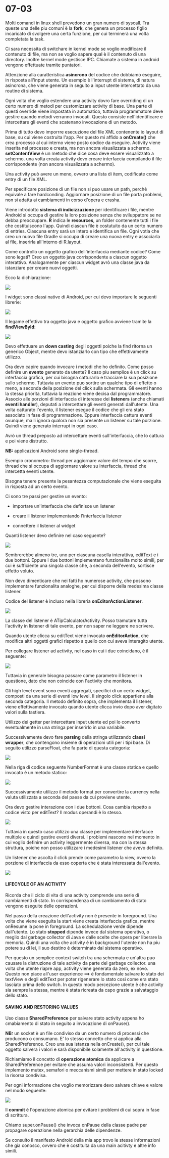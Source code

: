 # 07-03

Molti comandi in linux shell prevedono un gran numero di syscall. Tra queste una delle piu comuni è la **fork**, che genera un processo figlio incaricato di svolgere una certa funzione, per cui terminerà una volta completata la task. 

Ci sara necessita di switchare in kernel mode se voglio modificare il contenuto di file, ma non se voglio sapere qual è il contenuto di una directory. Inoltre kernel mode gestisce IPC. Chiamate a sistema in android vengono effettuate tramite puntatori. 

Attenzione alla caratteristica **asincrono** del codice che dobbiamo eseguire, in risposta all'input utente. Un esempio è l'interrupt di sistema, di natura asincrona, che viene generata in seguito a input utente intercettato da una routine di sistema. 

Ogni volta che voglio estendere una activity dovro fare overriding di un certo numero di metodi per customizzare activity di base. Una parte di questi override viene impostata in automatico, tuttavia programmatore deve gestire quando metodi verranno invocati. Questo consiste nell'identificare e intercettare gli eventi che scatenano invocazione di un metodo. 

Prima di tutto devo imporrre esecuzione del file XML contenente io layout di base, su cui viene costruita l'app. Per questo mi affido a **onCreate()** che crea processo al cui interno viene posto codice da eseguire. Activity viene inserita nel processo e creata, ma non ancora visualizzata a schermo. **setContentView** è un metodo che dice cosa deve essere visualizzato a schermo. una volta creata activity devo creare interfaccia compilando il file corrispondente (non ancora visualizzata a schermo).

Una activity può avere un meno, ovvero una lista di item, codificate come entry di un file XML. 

Per specificare posizione di un file non si puo usare un path, perchè equivale a fare hardconding. Aggiornare posizione di un file porta problemi, non si adatta ai cambiamenti in corso d'opera e crasha.

Viene introdotto **sistema di indicizzazione** per identificare i file, mentre Android si occupa di gestire la loro posizione senza che sviluppatore se ne debba preoccupare. **R** indica le **resources**, un folder contenente tutti i file che costituiscono l'app. Quindi ciascun file è costutuito da un certo numero di entries. Ciascuna entry sarà un intero e identifica un file. Ogni votla che creo un nuovo file Gradle si occupa di creare una nuova entry e associarla al file, inserirla all'interno di R.layout. 

Come controllo un oggetto grafico dell'interfaccia mediante codice? Come sono legati? Creo un oggetto java corrispondente a ciascun oggetto interattivo. Analogamente per ciascun widget avrò una classe java da istanziare per creare nuovi oggetti. 

Ecco la dichiarazione:

![](C:\Users\giorg\AppData\Roaming\marktext\images\2023-03-07-14-52-24-image.png)

I widget sono classi native di Android, per cui devo importare le seguenti librerie:

![](C:\Users\giorg\AppData\Roaming\marktext\images\2023-03-07-14-55-48-image.png)

Il legame effettivo tra oggetto java e oggetto grafico avviene tramite la **findViewById**:

![](C:\Users\giorg\AppData\Roaming\marktext\images\2023-03-07-14-54-01-image.png)

Devo effettuare un **down casting** degli oggetti poiche la find ritorna un generico Object, mentre devo istanziarlo con tipo che effettivamente utilizzo.

Ora devo capire quando invocare i metodi che ho definito. Come posso definire un **evento** generato da utente? Il caso piu semplice è un click su interfaccia grafica, per cui bisogna catturarlo e tracciare la sua posizione sullo schermo. Tuttavia un evento puo sortire un qualche tipo di effetto o meno, a seconda della posizione del click sulla schermata. Gli eventi hanno la stessa priorita, tuttavia la reazione viene decisa dal programmatore. Associo alle porzioni di interfaccia di interesse dei **listeners** (anche chiamati **eventi handler**), deputati a intercettare gli eventi generati dall'utente. Una volta catturato l'evento, il listener esegue il codice che gli era stato associato in fase di programmazione. Eppure interfaccia cattura eventi ovunque, ma li ignora qualora non sia presente un listener su tale porzione. Quindi viene generato interrupt in ogni caso. 

Avrò un thread preposto ad intercettare eventi sull'interfaccia, che lo cattura e poi viene distrutto. 

**NB:** applicazioni Android sono single-thread.

Esempio cronometro: thread per aggiornare valore del tempo che scorre, thread che si occupa di aggiornare valore su interfaccia, thread che intercetta eventi utente. 

Bisogna tenere presente la pesantezza computazionale che viene eseguita in risposta ad un certo evento. 

Ci sono tre passi per gestire un evento:

- importare un'interfaccia che definisce un listener

- creare il listener implementando l'interfaccia listener

- connettere il listener al widget

Quanti listener devo definire nel caso seguente?

![](C:\Users\giorg\AppData\Roaming\marktext\images\2023-03-07-15-19-02-image.png)

Sembrerebbe almeno tre, uno per ciascuna casella interattiva, editText e i due bottoni. Eppure i due bottoni implementano funzionalita molto simili, per cui è sufficiente una singola classe che, a seconda dell'evento, sortisce effetto voluto. 

Non devo dimenticare che nei fatti ho numerose activity, che possono implementare funzionalita analoghe, per cui disporre della medesima classe listener.

Codice del listener è incluso nella libreria **onEditorActionListener**. 

![](C:\Users\giorg\AppData\Roaming\marktext\images\2023-03-07-15-26-05-image.png)

La classe del listener è ATipCalculatorActivity. Posso tramutare tutta l'activity in listener di tale evento, per non saper ne leggere ne scrivere. 

Quando utente clicca su editText viene invocato **onEditorAction**, che modifica altri oggetti grafici rispetto a quello con cui aveva interagito utente. 

Per collegare listener ad activity, nel caso in cui i due coincidano, è il seguente: 

![](C:\Users\giorg\AppData\Roaming\marktext\images\2023-03-07-15-33-04-image.png)

Tuttavia in generale bisogna passare come parametro il listener in questione, dato che non coincide con l'activity che monitora. 

Gli high level event sono eventi aggregati, specifici di un certo widget, composti da una serie di eventi low level. Il singolo click appartiene alla seconda categoria. Il metodo definito sopra, che implementa il listener, viene effettivamente invocato quando utente clicca invio dopo aver digitato valori sulla tastiera.

Utilizzo dei getter per intercettare input utente ed poi lo converto eventualmente in una stringa per inserirlo in una variabile. 

Successivamente devo fare **parsing** della stringa utilizzando **classi wrapper**, che contengono insieme di operazioni utili per i tipi base. Di seguito utilizzo parseFloat, che fa parte di questa categoria:

![](C:\Users\giorg\AppData\Roaming\marktext\images\2023-03-07-16-03-30-image.png)

Nella riga di codice seguente NumberFormat è una classe statica e quello invocato è un metodo statico:

![](C:\Users\giorg\AppData\Roaming\marktext\images\2023-03-07-16-05-11-image.png)

Successivamente utilizzo il metodo format per convertire la currency nella valuta utilizzata a seconda del paese da cui proviene utente.

Ora devo gestire interazione con i due bottoni. Cosa cambia rispetto a codice visto per editText? Il modus operandi è lo stesso. 

![](C:\Users\giorg\AppData\Roaming\marktext\images\2023-03-07-16-12-04-image.png)

Tuttavia in questo caso utilizzo una classe per implementare interfacce multiple e quindi gestire eventi diversi. I problemi nascono nel momento in cui voglio definire un activity leggermente diversa, ma con la stessa struttura, poiche non posso utilizzare i medesimi listener che avevo definito. 

Un listener che ascolta il click prende come parametro la view, ovvero la porzione di interfaccia da esso coperta che è stata interessata dall'evento. 

![](C:\Users\giorg\AppData\Roaming\marktext\images\2023-03-07-16-21-36-image.png)



#### LIFECYCLE OF AN ACTIVITY

Ricorda che il ciclo di vita di una activity comprende una serie di cambiamenti di stato. In corrispondenza di un cambiamento di stato vengono eseguite delle operazioni. 

Nel passo della creazione dell'activity non è presente in foreground. Una volta che viene eseguita la start viene creata interfaccia grafica, mentre onResume la pone in foreground. La schedulazione verde dipende dall'utente. Lo stato **stopped** dipende invece dal sistema operativo, o meglio dal garbage collector di Java e dalle scelte che opera per liberare la memoria. Quindi una volta che activity è in background l'utente non ha piu potere su di lei, il suo destino è determinato dal sistema operativo. 

Per questo un semplice context switch tra una schermata e un'altra puo causare la distruzione di tale activity da parte del garbage collector. una volta che utente riapre app, activity viene generata da zero, ex novo. Questo non piace all'user experience ==> è fondamentale salvare lo stato dei textView e degli editText per poter rigenerare lo stato cosi come era stato lasciato prima dello switch. In questo modo percezione utente è che activity sia sempre la stessa, mentre è stata ricreata da capo grazie a salvataggio dello stato. 

#### SAVING AND RESTORING VALUES

Uso classe **SharedPreference** per salvare stato activity appena ho cmabiamento di stato in seguito a invocazione di onPause().

**NB:** un socket è un file condiviso da un certo numero di processi che producono o consumano. E' lo stesso concetto che si applica alla SharedPreference.  Creo una sua istanza nella onCreate(), per cui tale oggetto salvera i valori e sarà disponibile solamente all'activity in questione. 

Richiamiamo il concetto di **operazione atomica** da applicare a SharedPreference per evitare che assuma valori inconsistenti. Per questo implemento mutex, semafori o meccanismi simili per mettere in stato locked la risorsa condivisa. 

Per ogni informazione che voglio memorizzare devo salvare chiave e valore nel modo seguente:

![](C:\Users\giorg\AppData\Roaming\marktext\images\2023-03-07-16-41-47-image.png)

Il **commit** è l'operazione atomica per evitare i problemi di cui sopra in fase di scrittura. 

Chiamo super.onPause() che invoca onPause della classe padre per propagare operazione nella gerarchia delle dipendenze. 

Se consulto il manifesto Android della mia app trovo le stesse informazioni che gia conosco, ovvero che è costituita da una main acitivty e altre info simili. 
